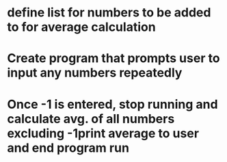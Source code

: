 # define list for numbers to be added to for average calculation
# Create program that prompts user to input any numbers repeatedly
# Once -1 is entered, stop running and calculate avg. of all numbers excluding -1print average to user and end program run
